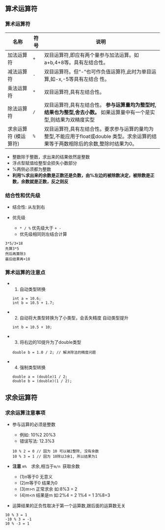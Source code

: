## 算术运算符

### 算术运算符

|名称|符号|说明|
|--|--|--|
|加法运算符|`+`|双目运算符,即应有两个量参与加法运算。如a+b,4+8等。具有左结合性。|
|减法运算符|`-`|双目运算符。但“-”也可作负值运算符,此时为单目运算,如-x,-5等具有左结合 性。|
|乘法运算符|`*`|双目运算符,具有左结合性。|
|除法运算符|`/`|双目运算符,具有左结合性。 **参与运算量均为整型时,结果也为整型,舍去小数。** 如果运算量中有一个是实型,则结果为双精度实型|
|求余运算符 (模运算符)|`%`|双目运算符,具有左结合性。要求参与运算的量均为整型,不能应用于float或double 类型。求余运算的结果等于两数相除后的余数,整除时结果为0。|

- 整数除于整数，求出来的结果依然是整数
- 浮点型赋值给整型会损失小数部分
- %两侧必须都为整数
- **利用%求出来的余数是正数还是负数，由%左边的被除数决定，被除数是正数，余数就是正数，反之则反**


### 结合性和优先级

- 结合性: 从左到右

- 优先级
    +  `* / %` 优先级大于 `+ -`
    +   优先级相同则左结合计算

```
3*5/3+18
先算3*5
然后再算除3
最后结果再+18
```

### 算术运算的注意点

- 1. 自动类型转换
  ```
  int a = 10.6;
  int b = 10.5 + 1.7;
  ```

- 2. 自动将大类型转换为了小类型，会丢失精度
自动类型提升
  ```
  int b = 10.5 + 10;
  ```

- 3. 将右边的10提升为了double类型
  ```
  double b = 1.0 / 2; // 解决除法的精度问题
  ```

- 4. 强制类型转换
  ```
  double a = (double)1 / 2;
  double b = (double)(1 / 2);
  ```


## 求余运算符

### 求余运算注意事项
- 参与运算的必须是整数
    + 例如: 10%2 20%3
    + 错误写法: 12.3%3
  ```
  10 % 2 = 0 // 因为 10 可以被2整除, 没有余数
  10 % 3 = 1 // 因为 10除以3余1, 所以结果为1
  ```

- **注意** `m%  `求余,相当于`m/n `获取余数
    + (1)n等于0 无意义
    + (2)m等于0 结果为0
    + (3)m>n 正常求余 如:8%3 = 2
    + (4)m<n 结果是m 如:2%4 = 2 1%4 = 1 3%8=3

- 运算结果的正负性取决于第一个运算数,跟后面的运算数无关

```
10 % 3 = 1
-10 % 3 = -1
10 % -3 = 1
```